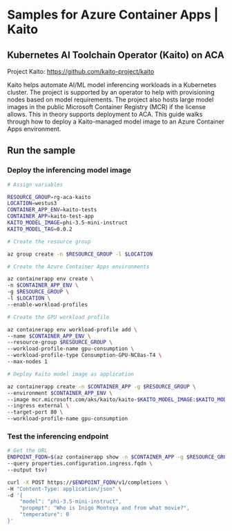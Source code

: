 # Samples for Azure Container Apps | Kaito

## Kubernetes AI Toolchain Operator (Kaito) on ACA

Project Kaito: https://github.com/kaito-project/kaito

Kaito helps automate AI/ML model inferencing workloads in a Kubernetes cluster. The project is supported by an operator to help with provisioning nodes based on model requirements. The project also hosts large model images in the public Microsoft Container Registry (MCR) if the license allows. This in theory supports deployment to ACA. This guide walks through how to deploy a Kaito-managed model image to an Azure Container Apps environment.

## Run the sample

### Deploy the inferencing model image

```bash
# Assign variables

RESOURCE_GROUP=rg-aca-kaito
LOCATION=westus3
CONTAINER_APP_ENV=kaito-tests
CONTAINER_APP=kaito-test-app
KAITO_MODEL_IMAGE=phi-3.5-mini-instruct
KAITO_MODEL_TAG=0.0.2

# Create the resource group

az group create -n $RESOURCE_GROUP -l $LOCATION

# Create the Azure Container Apps environments

az containerapp env create \
-n $CONTAINER_APP_ENV \
-g $RESOURCE_GROUP \
-l $LOCATION \
--enable-workload-profiles

# Create the GPU workload profile

az containerapp env workload-profile add \
--name $CONTAINER_APP_ENV \
--resource-group $RESOURCE_GROUP \
--workload-profile-name gpu-consumption \
--workload-profile-type Consumption-GPU-NC8as-T4 \
--max-nodes 1

# Deploy Kaito model image as application

az containerapp create -n $CONTAINER_APP -g $RESOURCE_GROUP \
--environment $CONTAINER_APP_ENV \
--image mcr.microsoft.com/aks/kaito/kaito-$KAITO_MODEL_IMAGE:$KAITO_MODEL_TAG \
--ingress external \
--target-port 80 \
--workload-profile-name gpu-consumption
```

### Test the inferencing endpoint

```bash
# Get the URL
ENDPOINT_FQDN=$(az containerapp show -n $CONTAINER_APP -g $RESOURCE_GROUP \
--query properties.configuration.ingress.fqdn \
--output tsv)

curl -X POST https://$ENDPOINT_FQDN/v1/completions \
-H "Content-Type: application/json" \
-d '{
    "model": "phi-3.5-mini-instruct",
    "propmpt": "Who is Inigo Montoya and from what movie?",
    "temperature": 0
}'
```